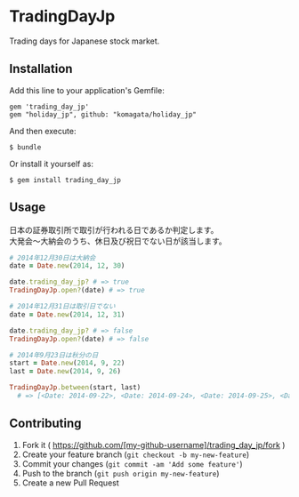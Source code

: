 # TradingDayJp

Trading days for Japanese stock market.

## Installation

Add this line to your application's Gemfile:

    gem 'trading_day_jp'
    gem "holiday_jp", github: "komagata/holiday_jp"


And then execute:

    $ bundle

Or install it yourself as:

    $ gem install trading_day_jp

## Usage

日本の証券取引所で取引が行われる日であるか判定します。<br>
大発会〜大納会のうち、休日及び祝日でない日が該当します。

``` ruby
# 2014年12月30日は大納会
date = Date.new(2014, 12, 30)

date.trading_day_jp? # => true
TradingDayJp.open?(date) # => true

# 2014年12月31日は取引日でない
date = Date.new(2014, 12, 31)

date.trading_day_jp? # => false
TradingDayJp.open?(date) # => false

# 2014年9月23日は秋分の日
start = Date.new(2014, 9, 22)
last = Date.new(2014, 9, 26)

TradingDayJp.between(start, last)
  # => [<Date: 2014-09-22>, <Date: 2014-09-24>, <Date: 2014-09-25>, <Date: 2014-09-26>]
```

## Contributing

1. Fork it ( https://github.com/[my-github-username]/trading_day_jp/fork )
2. Create your feature branch (`git checkout -b my-new-feature`)
3. Commit your changes (`git commit -am 'Add some feature'`)
4. Push to the branch (`git push origin my-new-feature`)
5. Create a new Pull Request
